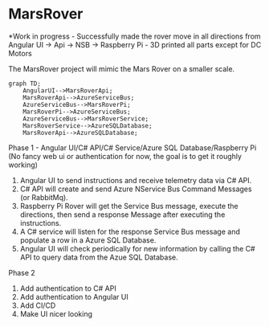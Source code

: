 # MarsRover

*Work in progress 
    - Successfully made the rover move in all directions from Angular UI -> Api -> NSB -> Raspberry Pi
    - 3D printed all parts except for DC Motors

The MarsRover project will mimic the Mars Rover on a smaller scale.  

```mermaid
graph TD;
    AngularUI-->MarsRoverApi;
    MarsRoverApi-->AzureServiceBus;
    AzureServiceBus-->MarsRoverPi;
    MarsRoverPi-->AzureServiceBus;
    AzureServiceBus-->MarsRoverService;
    MarsRoverService-->AzureSQLDatabase;
    MarsRoverApi-->AzureSQLDatabase;
```

Phase 1 - Angular UI/C# API/C# Service/Azure SQL Database/Raspberry Pi
(No fancy web ui or authentication for now, the goal is to get it roughly working)

1. Angular UI to send instructions and receive telemetry data via C# API.
2. C# API will create and send Azure NService Bus Command Messages (or RabbitMq).  
3. Raspberry Pi Rover will get the Service Bus message, execute the directions, then send a response Message after executing the instructions.
4. A C# service will listen for the response Service Bus message and populate a row in a Azure SQL Database.
5. Angular UI will check periodically for new information by calling the C# API to query data from the Azue SQL Database.

Phase 2

1. Add authentication to C# API
2. Add authentication to Angular UI
3. Add CI/CD
4. Make UI nicer looking
